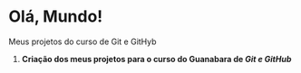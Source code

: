# Olá, Mundo!
Meus projetos do curso de Git e GitHyb
1. __Criação dos meus projetos para o curso do Guanabara de *Git e GitHub*__
